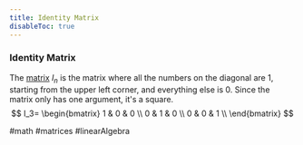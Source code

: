 ```yaml
---
title: Identity Matrix
disableToc: true
---
```


### Identity Matrix
The [matrix](matrix.md) $I_n$ is the matrix where all the numbers on the diagonal are $1$, starting from the upper left corner, and everything else is $0$. Since the matrix only has one argument, it's a square.
$$
I_3=
\begin{bmatrix}
	1 & 0 & 0 \\
	0 & 1 & 0 \\
	0 & 0 & 1 \\
\end{bmatrix}
$$

#math #matrices #linearAlgebra 
